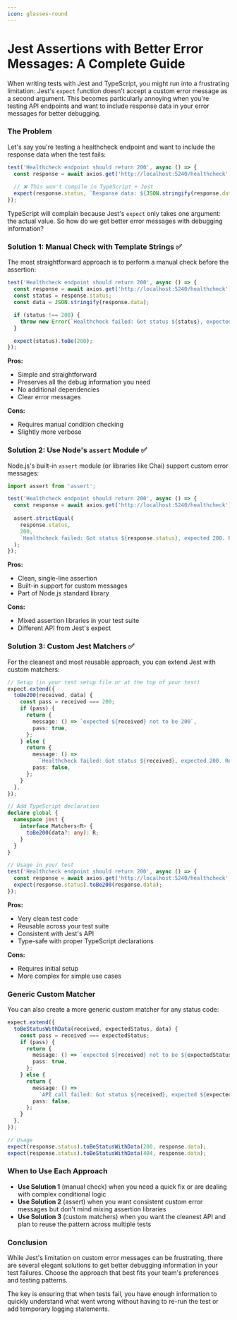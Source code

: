```yaml
---
icon: glasses-round
---
```


# Jest Assertions with Better Error Messages: A Complete Guide

When writing tests with Jest and TypeScript, you might run into a frustrating limitation: Jest's `expect` function doesn't accept a custom error message as a second argument. This becomes particularly annoying when you're testing API endpoints and want to include response data in your error messages for better debugging.

### The Problem

Let's say you're testing a healthcheck endpoint and want to include the response data when the test fails:

```typescript
test('Healthcheck endpoint should return 200', async () => {
  const response = await axios.get('http://localhost:5240/healthcheck');
  
  // ❌ This won't compile in TypeScript + Jest
  expect(response.status, `Response data: ${JSON.stringify(response.data)}`).toBe(200);
});
```

TypeScript will complain because Jest's `expect` only takes one argument: the actual value. So how do we get better error messages with debugging information?

### Solution 1: Manual Check with Template Strings ✅

The most straightforward approach is to perform a manual check before the assertion:

```typescript
test('Healthcheck endpoint should return 200', async () => {
  const response = await axios.get('http://localhost:5240/healthcheck');
  const status = response.status;
  const data = JSON.stringify(response.data);

  if (status !== 200) {
    throw new Error(`Healthcheck failed: Got status ${status}, expected 200. Response data: ${data}`);
  }

  expect(status).toBe(200);
});
```

**Pros:**

* Simple and straightforward
* Preserves all the debug information you need
* No additional dependencies
* Clear error messages

**Cons:**

* Requires manual condition checking
* Slightly more verbose

### Solution 2: Use Node's `assert` Module ✅

Node.js's built-in `assert` module (or libraries like Chai) support custom error messages:

```typescript
import assert from 'assert';

test('Healthcheck endpoint should return 200', async () => {
  const response = await axios.get('http://localhost:5240/healthcheck');
  
  assert.strictEqual(
    response.status,
    200,
    `Healthcheck failed: Got status ${response.status}, expected 200. Response data: ${JSON.stringify(response.data)}`
  );
});
```

**Pros:**

* Clean, single-line assertion
* Built-in support for custom messages
* Part of Node.js standard library

**Cons:**

* Mixed assertion libraries in your test suite
* Different API from Jest's expect

### Solution 3: Custom Jest Matchers ✅

For the cleanest and most reusable approach, you can extend Jest with custom matchers:

```typescript
// Setup (in your test setup file or at the top of your test)
expect.extend({
  toBe200(received, data) {
    const pass = received === 200;
    if (pass) {
      return {
        message: () => `expected ${received} not to be 200`,
        pass: true,
      };
    } else {
      return {
        message: () =>
          `Healthcheck failed: Got status ${received}, expected 200. Response data: ${JSON.stringify(data)}`,
        pass: false,
      };
    }
  },
});

// Add TypeScript declaration
declare global {
  namespace jest {
    interface Matchers<R> {
      toBe200(data?: any): R;
    }
  }
}

// Usage in your test
test('Healthcheck endpoint should return 200', async () => {
  const response = await axios.get('http://localhost:5240/healthcheck');
  expect(response.status).toBe200(response.data);
});
```

**Pros:**

* Very clean test code
* Reusable across your test suite
* Consistent with Jest's API
* Type-safe with proper TypeScript declarations

**Cons:**

* Requires initial setup
* More complex for simple use cases

### Generic Custom Matcher

You can also create a more generic custom matcher for any status code:

```typescript
expect.extend({
  toBeStatusWithData(received, expectedStatus, data) {
    const pass = received === expectedStatus;
    if (pass) {
      return {
        message: () => `expected ${received} not to be ${expectedStatus}`,
        pass: true,
      };
    } else {
      return {
        message: () =>
          `API call failed: Got status ${received}, expected ${expectedStatus}. Response data: ${JSON.stringify(data)}`,
        pass: false,
      };
    }
  },
});

// Usage
expect(response.status).toBeStatusWithData(200, response.data);
expect(response.status).toBeStatusWithData(404, response.data);
```

### When to Use Each Approach

* **Use Solution 1** (manual check) when you need a quick fix or are dealing with complex conditional logic
* **Use Solution 2** (assert) when you want consistent custom error messages but don't mind mixing assertion libraries
* **Use Solution 3** (custom matchers) when you want the cleanest API and plan to reuse the pattern across multiple tests

### Conclusion

While Jest's limitation on custom error messages can be frustrating, there are several elegant solutions to get better debugging information in your test failures. Choose the approach that best fits your team's preferences and testing patterns.

The key is ensuring that when tests fail, you have enough information to quickly understand what went wrong without having to re-run the test or add temporary logging statements.

